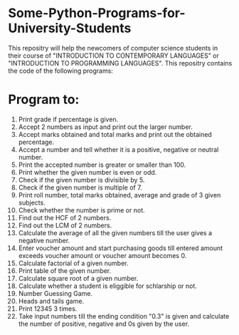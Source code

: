 # Some-Python-Programs-for-University-Students

This repositry will help the newcomers of computer science students in their course of "INTRODUCTION TO CONTEMPORARY LANGUAGES" or "INTRODUCTION TO PROGRAMMING LANGUAGES". This repositry contains the code of the following programs:

Program to:
==========

1. Print grade if percentage is given.
2. Accept 2 numbers as input and print out the larger number.
3. Accept marks obtained and total marks and print out the obtained percentage.
4. Accept a number and tell whether it is a positive, negative or neutral number.
5. Print the accepted number is greater or smaller than 100.
6. Print whether the given number is even or odd.
7. Check if the given number is divisible by 5.
8. Check if the given number is multiple of 7.
9. Print roll number, total marks obtained, average and grade of 3 given subjects.
10. Check whether the number is prime or not.
11. Find out the HCF of 2 numbers.
12. Find out the LCM of 2 numbers.
13. Calculate the average of all the given numbers till the user gives a negative number.
14. Enter voucher amount and start purchasing goods till entered amount exceeds voucher amount or voucher amount becomes 0.
15. Calculate factorial of a given number.
16. Print table of the given number.
17. Calculate square root of a given number.
18. Calculate whether a student is eliggible for schlarship or not.
19. Number Guessing Game.
20. Heads and tails game.
21. Print 12345 3 times.
22. Take input numbers till the ending condition "0.3" is given and calculate the number of positive, negative and 0s given by the user.

